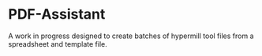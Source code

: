 # PDF-Assistant

A work in progress designed to create batches of hypermill tool files from a spreadsheet and template file.
